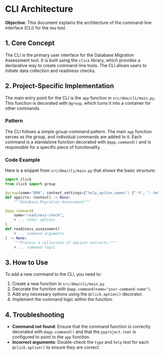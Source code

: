 # CLI Architecture

**Objective**: This document explains the architecture of the command-line interface (CLI) for the `dma` tool.

## 1. Core Concept

The CLI is the primary user interface for the Database Migration Assessment tool. It is built using the `click` library, which provides a declarative way to create command-line tools. The CLI allows users to initiate data collection and readiness checks.

## 2. Project-Specific Implementation

The main entry point for the CLI is the `app` function in `src/dma/cli/main.py`. This function is decorated with `@group`, which turns it into a container for other commands.

### Pattern

The CLI follows a simple group-command pattern. The main `app` function serves as the group, and individual commands are added to it. Each command is a standalone function decorated with `@app.command()` and is responsible for a specific piece of functionality.

### Code Example

Here is a snippet from `src/dma/cli/main.py` that shows the basic structure:

```Python
import click
from click import group

@group(name="DMA", context_settings={"help_option_names": ["-h", "--help"]})
def app(ctx: Context) -> None:
    """Database Migration Assessment"""

@app.command(
    name="readiness-check",
    # ... other options
)
def readiness_assessment(
    # ... command arguments
) -> None:
    """Process a collection of advisor extracts."""
    # ... command logic
```

## 3. How to Use

To add a new command to the CLI, you need to:

1.  Create a new function in `src/dma/cli/main.py`.
2.  Decorate the function with `@app.command(name="your-command-name")`.
3.  Add any necessary options using the `@click.option()` decorator.
4.  Implement the command logic within the function.

## 4. Troubleshooting

-   **Command not found**: Ensure that the command function is correctly decorated with `@app.command()` and that the `pyproject.toml` is configured to point to the `app` function.
-   **Incorrect arguments**: Double-check the `type` and `help` text for each `@click.option()` to ensure they are correct.
